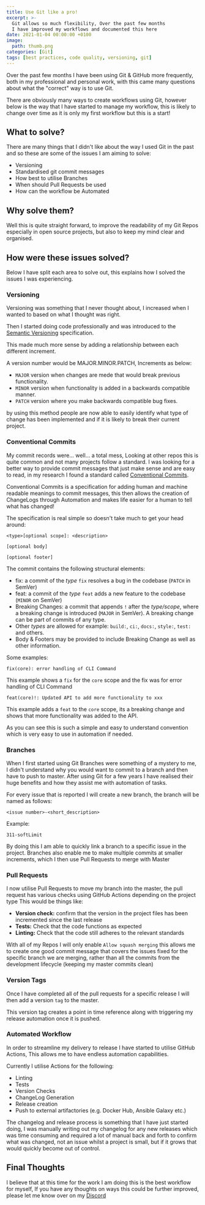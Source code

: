```yaml
---
title: Use Git like a pro!
excerpt: >-
  Git allows so much flexibility, Over the past few months
  I have improved my workflows and documented this here
date: 2021-01-04 00:00:00 +0100
image:
  path: thumb.png
categories: [Git]
tags: [best practices, code quality, versioning, git]
---
```


Over the past few months I have been using Git & GitHub more frequently, both in my professional and personal work,
with this came many questions about what the "correct" way is to use Git.

There are obviously many ways to create workflows using Git, however below is the way that I have started to manage my workflow,
this is likely to change over time as it is only my first workflow but this is a start!

## What to solve?

There are many things that I didn't like about the way I used Git in the past and so these are some of the issues I am aiming to solve:

- Versioning
- Standardised git commit messages
- How best to utilise Branches
- When should Pull Requests be used
- How can the workflow be Automated

## Why solve them?

Well this is quite straight forward, to improve the readability of my Git Repos especially in open source projects,
but also to keep my mind clear and organised.

## How were these issues solved?

Below I have split each area to solve out, this explains how I solved the issues I was experiencing.

### Versioning

Versioning was something that I never thought about, I increased when I wanted to based on what I thought was right.

Then I started doing code professionally and was introduced to the [Semantic Versioning](https://semver.org/) specification.

This made much more sense by adding a relationship between each different increment.

A version number would be MAJOR.MINOR.PATCH, Increments as below:

- `MAJOR` version when changes are mede that would break previous functionality.
- `MINOR` version when functionality is added in a backwards compatible manner.
- `PATCH` version where you make backwards compatible bug fixes.

by using this method people are now able to easily identify what type of change has been implemented and if it is likely to break their current project.

### Conventional Commits

My commit records were... well... a total mess, Looking at other repos this is quite common and not many projects follow a standard.
I was looking for a better way to provide commit messages that just make sense and are easy to read, in my research I found a standard called
[Conventional Commits](https://www.conventionalcommits.org/).

Conventional Commits is a specification for adding human and machine readable meanings to commit messages, this then allows the creation of
ChangeLogs through Automation and makes life easier for a human to tell what has changed!

The specification is real simple so doesn't take much to get your head around:

```shell
<type>[optional scope]: <description>

[optional body]

[optional footer]
```

The commit contains the following structural elements:

- fix: a commit of the _type_ `fix` resolves a bug in the codebase (`PATCH` in SemVer)
- feat: a commit of the _type_ `feat` adds a new feature to the codebase (`MINOR` on SemVer)
- Breaking Changes: a commit that appends `!` after the _type/scope_, where a breaking change is introduced (`MAJOR` in SemVer). A breaking change can be part of commits of any type.
- Other _types_ are allowed for example: `build:`, `ci:`, `docs:`, `style:`, `test:` and others.
- Body & Footers may be provided to include Breaking Change as well as other information.

Some examples:

```shell
fix(core): error handling of CLI Command
```

This example shows a `fix` for the `core` scope and the fix was for error handling of CLI Command

```shell
feat(core)!: Updated API to add more functionality to xxx
```

This example adds a `feat` to the `core` scope, its a breaking change and shows that more functionality was added to the API.

As you can see this is such a simple and easy to understand convention which is very easy to use in automation if needed.

### Branches

When I first started using Git Branches were something of a mystery to me, I didn't understand why you would want to commit to a branch and then have to push to master.
After using Git for a few years I have realised their huge benefits and how they assist me with automation of tasks.

For every issue that is reported I will create a new branch, the branch will be named as follows:

```shell
<issue number>-<short_description>
```

Example:

```shell
311-softLimit
```

By doing this I am able to quickly link a branch to a specific issue in the project. Branches also enable me to make multiple commits at smaller increments, which I then use Pull Requests to merge with Master

### Pull Requests

I now utilise Pull Requests to move my branch into the master, the pull request has various checks using GitHub Actions depending on the project type
This would be things like:

- **Version check:** confirm that the version in the project files has been incremented since the last release
- **Tests:** Check that the code functions as expected
- **Linting:** Check that the code still adheres to the relevant standards

With all of my Repos I will only enable `Allow squash merging` this allows me to create one good commit message that covers the issues fixed for the specific branch we are merging, rather than all the commits from the development lifecycle (keeping my master commits clean)

### Version Tags

Once I have completed all of the pull requests for a specific release I will then add a version `tag` to the master.

This version tag creates a point in time reference along with triggering my release automation once it is pushed.

### Automated Workflow

In order to streamline my delivery to release I have started to utilise GitHub Actions, This allows me to have endless automation capabilities.

Currently I utilise Actions for the following:

- Linting
- Tests
- Version Checks
- ChangeLog Generation
- Release creation
- Push to external artifactories (e.g. Docker Hub, Ansible Galaxy etc.)

The changelog and release process is something that I have just started doing, I was manually writing out my changelog for
any new releases which was time consuming and required a lot of manual back and forth to confirm what was changed,
not an issue whilst a project is small, but if it grows that would quickly become out of control.

## Final Thoughts

I believe that at this time for the work I am doing this is the best workflow for myself, If you have any thoughts on ways
this could be further improved, please let me know over on my [Discord](https://discord.gg/6fmekudc8Q)
